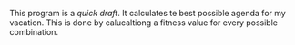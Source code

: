 This program is a *quick draft*. It calculates te best possible agenda for my vacation. This is done by calucaltiong a fitness value for every possible combination.
